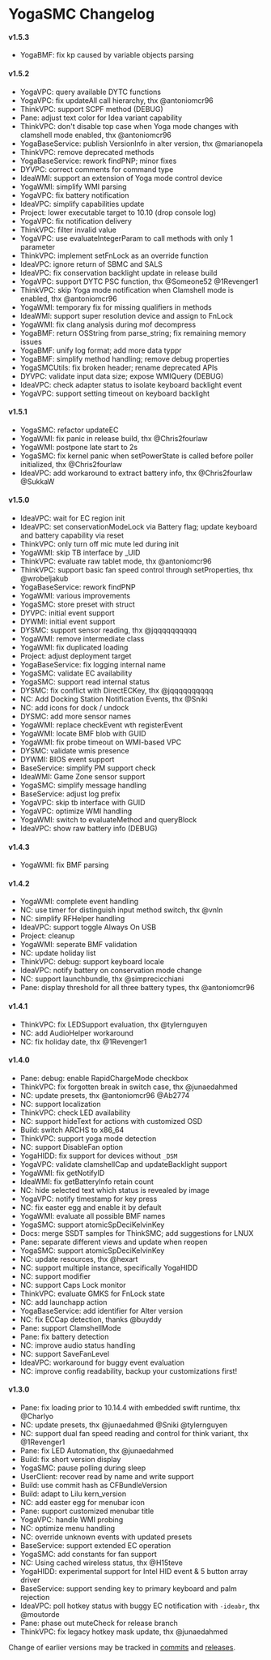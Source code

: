 YogaSMC Changelog
============================
#### v1.5.3
- YogaBMF: fix kp caused by variable objects parsing

#### v1.5.2
- YogaVPC: query available DYTC functions
- YogaVPC: fix updateAll call hierarchy, thx @antoniomcr96
- ThinkVPC: support SCPF method (DEBUG)
- Pane: adjust text color for Idea variant capability
- ThinkVPC: don't disable top case when Yoga mode changes with clamshell mode enabled, thx @antoniomcr96
- YogaBaseService: publish VersionInfo in alter version, thx @marianopela
- ThinkVPC: remove deprecated methods
- YogaBaseService: rework findPNP; minor fixes
- DYVPC: correct comments for command type
- IdeaWMI: support an extension of Yoga mode control device
- YogaWMI: simplify WMI parsing
- YogaVPC: fix battery notification
- IdeaVPC: simplify capabilities update
- Project: lower executable target to 10.10 (drop console log)
- YogaVPC: fix notification delivery
- ThinkVPC: filter invalid value
- YogaVPC: use evaluateIntegerParam to call methods with only 1 parameter
- ThinkVPC: implement setFnLock as an override function
- IdeaVPC: ignore return of SBMC and SALS
- IdeaVPC: fix conservation backlight update in release build
- YogaVPC: support DYTC PSC function, thx @Someone52 @1Revenger1
- ThinkVPC: skip Yoga mode notification when Clamshell mode is enabled, thx @antoniomcr96
- YogaWMI: temporary fix for missing qualifiers in methods
- IdeaWMI: support super resolution device and assign to FnLock
- YogaWMI: fix clang analysis during mof decompress
- YogaBMF: return OSString from parse_string; fix remaining memory issues
- YogaBMF: unify log format; add more data typpr
- YogaBMF: simplify method handling; remove debug properties
- YogaSMCUtils: fix broken header; rename deprecated APIs
- DYVPC: validate input data size; expose WMIQuery (DEBUG)
- IdeaVPC: check adapter status to isolate keyboard backlight event
- YogaVPC: support setting timeout on keyboard backlight

#### v1.5.1
- YogaSMC: refactor updateEC
- YogaWMI: fix panic in release build, thx @Chris2fourlaw
- YogaWMI: postpone late start to 2s
- YogaSMC: fix kernel panic when setPowerState is called before poller initialized, thx @Chris2fourlaw
- IdeaVPC: add workaround to extract battery info, thx @Chris2fourlaw @SukkaW

#### v1.5.0
- IdeaVPC: wait for EC region init
- IdeaVPC: set conservationModeLock via Battery flag; update keyboard and battery capability via reset
- ThinkVPC: only turn off mic mute led during init
- YogaWMI: skip TB interface by _UID
- ThinkVPC: evaluate raw tablet mode, thx @antoniomcr96
- ThinkVPC: support basic fan speed control through setProperties, thx @wrobeljakub
- YogaBaseService: rework findPNP
- YogaWMI: various improvements
- YogaSMC: store preset with struct
- DYVPC: initial event support
- DYWMI: initial event support
- DYSMC: support sensor reading, thx @jqqqqqqqqqq
- YogaWMI: remove intermediate class
- YogaWMI: fix duplicated loading
- Project: adjust deployment target
- YogaBaseService: fix logging internal name
- YogaSMC: validate EC availability
- YogaSMC: support read internal status
- DYSMC: fix conflict with DirectECKey, thx @jqqqqqqqqqq
- NC: Add Docking Station Notification Events, thx @Sniki
- NC: add icons for dock / undock
- DYSMC: add more sensor names
- YogaWMI: replace checkEvent wth registerEvent
- YogaWMI: locate BMF blob with GUID
- YogaWMI: fix probe timeout on WMI-based VPC
- DYSMC: validate wmis presence
- DYWMI: BIOS event support
- BaseService: simplify PM support check
- IdeaWMI: Game Zone sensor support
- YogaSMC: simplify message handling
- BaseService: adjust log prefix
- YogaVPC: skip tb interface with GUID
- YogaVPC: optimize WMI handling
- YogaWMI: switch to evaluateMethod and queryBlock
- IdeaVPC: show raw battery info (DEBUG)

#### v1.4.3
- YogaWMI: fix BMF parsing

#### v1.4.2
- YogaWMI: complete event handling
- NC: use timer for distinguish input method switch, thx @vnln
- NC: simplify RFHelper handling
- IdeaVPC: support toggle Always On USB
- Project: cleanup
- YogaWMI: seperate BMF validation
- NC: update holiday list
- ThinkVPC: debug:  support keyboard locale
- IdeaVPC: notify battery on conservation mode change
- NC: support launchbundle, thx @simprecicchiani
- Pane: display threshold for all three battery types, thx @antoniomcr96

#### v1.4.1
- ThinkVPC: fix LEDSupport evaluation, thx @tylernguyen
- NC: add AudioHelper workaround
- NC: fix holiday date, thx @1Revenger1

#### v1.4.0
- Pane: debug: enable RapidChargeMode checkbox
- ThinkVPC: fix forgotten break in switch case, thx @junaedahmed
- NC: update presets, thx @antoniomcr96 @Ab2774
- NC: support localization
- ThinkVPC: check LED availability
- NC: support hideText for actions with customized OSD
- Build: switch ARCHS to x86_64
- ThinkVPC: support yoga mode detection
- NC: support DisableFan option
- YogaHIDD: fix support for devices without `_DSM`
- YogaVPC: validate clamshellCap and updateBacklight support
- YogaWMI: fix getNotifyID
- IdeaWMI: fix getBatteryInfo retain count
- NC: hide selected text which status is revealed by image
- YogaVPC: notify timestamp for key press
- NC: fix easter egg and enable it by default
- YogaWMI: evaluate all possible BMF names
- YogaSMC: support atomicSpDeciKelvinKey
- Docs: merge SSDT samples for ThinkSMC; add suggestions for LNUX
- Pane: separate different views and update when reopen
- YogaSMC: support atomicSpDeciKelvinKey
- NC: update resources, thx @hexart
- NC: support multiple instance, specifically YogaHIDD
- NC: support modifier
- NC: support Caps Lock monitor
- ThinkVPC: evaluate GMKS for FnLock state
- NC: add launchapp action
- YogaBaseService: add identifier for Alter version
- NC: fix ECCap detection, thanks @buyddy
- Pane: support ClamshellMode
- Pane: fix battery detection
- NC: improve audio status handling
- NC: support SaveFanLevel
- IdeaVPC: workaround for buggy event evaluation
- NC: improve config readability, backup your customizations first! 

#### v1.3.0
- Pane: fix loading prior to 10.14.4 with embedded swift runtime, thx @Charlyo
- NC: update presets, thx @junaedahmed @Sniki @tylernguyen
- NC: support dual fan speed reading and control for think variant, thx @1Revenger1
- Pane: fix LED Automation, thx @junaedahmed
- Build: fix short version display
- YogaSMC: pause polling during sleep
- UserClient: recover read by name and write support
- Build: use commit hash as CFBundleVersion
- Build: adapt to Lilu kern_version
- NC: add easter egg for menubar icon
- Pane: support customized menubar title
- YogaVPC: handle WMI probing
- NC: optimize menu handling
- NC: override unknown events with updated presets
- BaseService: support extended EC operation
- YogaSMC: add constants for fan support
- NC: Using cached wireless status, thx @H15teve
- YogaHIDD: experimental support for Intel HID event & 5 button array driver 
- BaseService: support sending key to primary keyboard and palm rejection
- IdeaVPC: poll hotkey status with buggy EC notification with `-ideabr`, thx @moutorde
- Pane: phase out muteCheck for release branch
- ThinkVPC: fix legacy hotkey mask update, thx @junaedahmed

Change of earlier versions may be tracked in [commits](https://github.com/zhen-zen/YogaSMC/commits/master) and [releases](https://github.com/zhen-zen/YogaSMC/releases).
